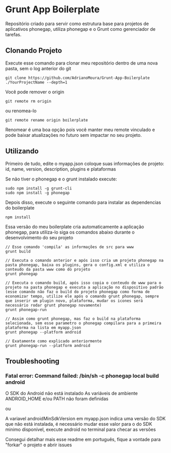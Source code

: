 # Grunt App Boilerplate

Repositório criado para servir como estrutura base para projetos de aplicativos phonegap, utiliza phonegap e o Grunt como gerenciador de tarefas.

## Clonando Projeto

Execute esse comando para clonar  meu repositório dentro de uma nova pasta, sem o log anterior do git

```
git clone https://github.com/AdrianoMoura/Grunt-App-Boilerplate ./YourProjectName --depth=1
```

Você pode remover o origin
```
git remote rm origin
```

ou renomea-lo
```
git remote rename origin boilerplate
```

Renomear é uma boa opção pois você manter meu remote vinculado e pode baixar atualizações no futuro sem impactar no seu projeto.


## Utilizando

Primeiro de tudo, edite o myapp.json coloque suas informações de projeto: id, name, version, description, plugins e plataformas

Se não tiver o phonegap e o grunt instalado execute:

```
sudo npm install -g grunt-cli
sudo npm install -g phonegap
```

Depois disso, execute o seguinte comando para instalar as dependencias do boilerplate

```
npm install
```

Essa versão do meu boilerplate cria automaticamente a aplicação phonegap, para utiliza-lo siga os comandos abaixo durante o desenvolvimento do seu projeto

```
// Esse comando 'compila' as informações de src para www
grunt build

// Executa o comando anterior e após isso cria um projeto phonegap na pasta phonegap, baixa os plugins, gera o config.xml e utiliza o conteudo da pasta www como do projeto
grunt phonegap

// Executa o comando build, após isso copia o conteudo de www para o projeto na pasta phonegap e executa a aplicação no dispositivo padrão (esse comando não faz o build do projeto phonegap como forma de economizar tempo, utilize ele após o comando grunt phonegap, sempre que inserir um plugin novo, plataforma, mudar os icones será necessário rodar grunt phonegap novamente)
grunt phonegap-run

// Assim como grunt phonegap, mas faz o build na plataforma selecionada, sem esse parametro o phonegap compilara para a primeira plataforma na lista em myapp.json
grunt phonegap --platform android

// Exatamente como explicado anteriormente
grunt phonegap-run --platform android
```


## Troubleshooting

### Fatal error: Command failed: /bin/sh -c phonegap local build android 

O SDK do Android não está instalado
As variáveis de ambiente ANDROID_HOME e/ou PATH não foram definidas

ou

A variavel androidMinSdkVersion em myapp.json indica uma versão do SDK que não está instalada, é necessário mudar esse valor para o do SDK minimo disponível, execute android no terminal para checar as versões


Consegui detalhar mais esse readme em português, fique a vontade para "forkar" o projeto e abrir issues 
